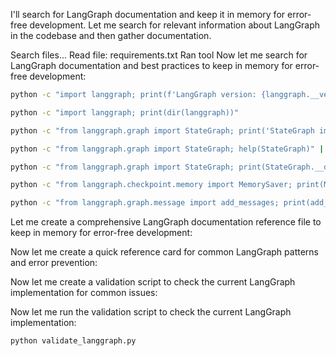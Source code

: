  I'll search for LangGraph documentation and keep it in memory for error-free development. Let me search for relevant information about LangGraph in the codebase and then gather documentation.

Search files...
Read file: requirements.txt
Ran tool
Now let me search for LangGraph documentation and best practices to keep in memory for error-free development:

```bash
python -c "import langgraph; print(f'LangGraph version: {langgraph.__version__}')"
```
```bash
python -c "import langgraph; print(dir(langgraph))"
```
```bash
python -c "from langgraph.graph import StateGraph; print('StateGraph imported successfully')"
```
```bash
python -c "from langgraph.graph import StateGraph; help(StateGraph)" | head -50
```
```bash
python -c "from langgraph.graph import StateGraph; print(StateGraph.__doc__)"
```
```bash
python -c "from langgraph.checkpoint.memory import MemorySaver; print(MemorySaver.__doc__)"
```
```bash
python -c "from langgraph.graph.message import add_messages; print(add_messages.__doc__)"
```
Let me create a comprehensive LangGraph documentation reference file to keep in memory for error-free development:

Now let me create a quick reference card for common LangGraph patterns and error prevention:

Now let me create a validation script to check the current LangGraph implementation for common issues:

Now let me run the validation script to check the current LangGraph implementation:

```bash
python validate_langgraph.py